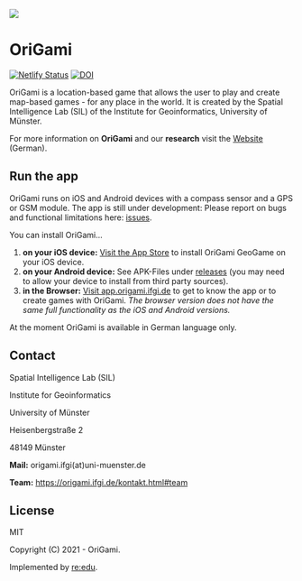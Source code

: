 ![](https://origami.ifgi.de/pictures/logo/icon.png)

# OriGami

[![Netlify Status](https://api.netlify.com/api/v1/badges/cdc7d43f-3125-4477-bbcb-8138671c61b7/deploy-status)](https://app.netlify.com/sites/origami-4/deploys)
[![DOI](https://zenodo.org/badge/DOI/10.5281/zenodo.5384903.svg)](https://doi.org/10.5281/zenodo.5384903)


OriGami is a location-based game that allows the user to play and create map-based games - for any place in the world. It is created by the Spatial Intelligence Lab (SIL) of the Institute for Geoinformatics, University of Münster.

For more information on **OriGami** and our **research** visit the [Website](https://origami.ifgi.de) (German).

## Run the app

OriGami runs on iOS and Android devices with a compass sensor and a GPS or GSM module. The app is still under development: Please report on bugs and functional limitations here: [issues](https://github.com/origami-team/origami/issues).

You can install OriGami...

1. **on your iOS device:** [Visit the App Store](https://apps.apple.com/de/app/origami-geogame/id1495660295) to install OriGami GeoGame on your iOS device.
2. **on your Android device:** See APK-Files under [releases](https://github.com/origami-team/origami/releases) (you may need to allow your device to install from third party sources).
3. **in the Browser:** [Visit app.origami.ifgi.de](https://app.origami.ifgi.de) to get to know the app or to create games with OriGami. _The browser version does not have the same full functionality as the iOS and Android versions._

At the moment OriGami is available in German language only.

## Contact

Spatial Intelligence Lab (SIL)

Institute for Geoinformatics

University of Münster

Heisenbergstraße 2

48149 Münster

**Mail:** origami.ifgi(at)uni-muenster.de

**Team:** https://origami.ifgi.de/kontakt.html#team

## License

MIT

Copyright (C) 2021 - OriGami.

Implemented by [re:edu](https://reedu.de).
